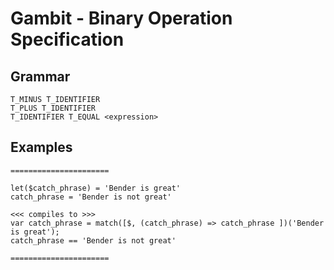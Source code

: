 # Gambit - Binary Operation Specification


## Grammar

```
T_MINUS T_IDENTIFIER
T_PLUS T_IDENTIFIER
T_IDENTIFIER T_EQUAL <expression>
```

## Examples

```
======================

let($catch_phrase) = 'Bender is great'
catch_phrase = 'Bender is not great'

<<< compiles to >>>
var catch_phrase = match([$, (catch_phrase) => catch_phrase ])('Bender is great');
catch_phrase == 'Bender is not great'

======================
```